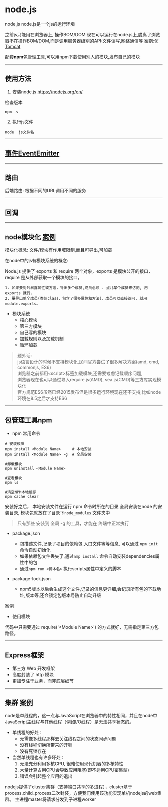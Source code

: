 # node.js
 node.js
 node.js是一个js的运行环境

之前js只能用在浏览器上, 操作BOM/DOM
现在可以运行在node.js上,脱离了浏览器不在操作BOM/DOM,而是调用服务器级别的API:文件读写,网络通信等
[案例:仿Tomcat](./低仿Tomcat.js)

配套**npm**包管理工具,可以用npm下载使用别人的模块,发布自己的模块


---

## 使用方法
1. 安装node.js https://nodejs.org/en/

检查版本
```Shell
npm -v
```

2. 执行js文件
```Shell
node  js文件名
```


---
## [事件EventEmitter](./事件.js)

---
## 路由
后端路由: 根据不同的URL调用不同的服务

---
## 回调

---

## node模块化 [案例](./node模块-demo/模块导出原理.js)
模块化概念: 文件/模块有作用域限制,而且可导出,可加载

在node中的js有模块系统的概念:

Node.js 提供了 exports 和 require 两个对象，exports 是模块公开的接口，require 是从外部获取一个模块的接口，

    1. 如果要对外暴露属性或方法，导出多个成员,成员必须 . 点儿某个成员来访问, 用 exports 就行，
    2. 要导出单个成员(类似class，包含了很多属性和方法)，成员可以直接访问, 就用 module.exports。
  
- 模块系统
  + 核心模块
  + 第三方模块
  + 自己写的模块
  + 加载规则以及加载机制
  + 循环加载

> 题外话: \
js语言设计的时候不支持模块化,民间官方尝试了很多解决方案(amd, cmd, commonjs, ES6)\
浏览器之前都用\<script>标签加载模块,还需要考虑记载顺序问题,\
浏览器现在也可以通过导入require.js(AMD), sea.js(CMD)等三方库实现模块化\
官方规范ES6虽然已经2015发布但是很多运行环境现在还不支持,比如node环境在8.5之后才支持ES6

---

## 包管理工具npm
- npm
常用命令
```shell
# 安装模块
npm install <Module Name>     # 本地安装
npm install <Module Name> -g  # 全局安装 

#卸载模块
npm uninstall <Module Name>

#查看模块
npm ls

#清空NPM本地缓存
npm cache clear
```
安装好之后， 本地安装文件在运行 npm 命令时所在的目录,全局安装在node 的安装目录, 模块包就放在了目录下`node_modules` 文件夹中
>只有那些 安装到 全局 -g 的工具，才能在 终端中正常执行

- package.json 
  - 包描述文件,记录了项目的依赖包,入口文件等等信息, 可以通过 `npm init` 命令自动初始化
  - 如果依赖包文件丢失了,通过`nmp install` 命令自动安装dependencies属性中的包
  - 通过`npm run <脚本名>` 执行scripts属性中定义的脚本

- package-lock.json
  - npm5版本以后会生成这个文件,记录的信息更详细,会记录所有包的下载地址,版本等,还会锁定包版本号防止自动升级
  
[案例](./npmModules-demo)


- 使用模块

代码中只需要通过 require('\<Module Name>') 的方式就好，无需指定第三方包路径。

---
## Express框架
  + 第三方 Web 开发框架
  + 高度封装了 http 模块
  + 更加专注于业务，而非底层细节

---
## 集群 [案例](./node集群.js)


node是单线程的，这一点与JavaScript在浏览器中的特性相同，并且在node中JavaScript主线程与其他线程（例如I/O线程）是无法共享状态的。

- 单线程的好处：
  - 无需像多线程那样去关注线程之间的状态同步问题
  - 没有线程切换所带来的开销
  - 没有死锁存在
- 当然单线程也有许多坏处：
  1. 无法充分利用多核CPU, 很难使用现代机器的多核特性
  2. 大量计算占用CPU会导致应用阻塞(即不适用CPU密集型)
  3. 错误会引起整个应用的退出

nodejs提供了cluster集群（支持端口共享的多进程），cluster基于process,child_process二次封装，方便我们使用该功能实现单机nodejs的web集群。
主进程master将请求分发到子进程worker
